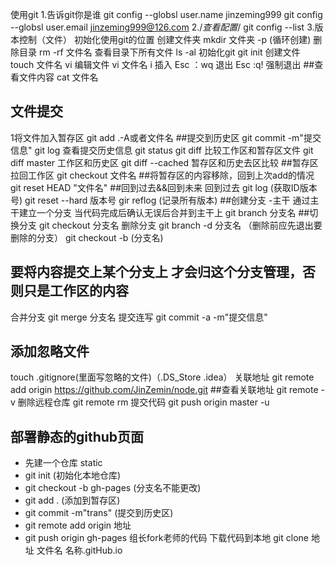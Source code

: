 使用git
1.告诉git你是谁
git  config  --globsl user.name  jinzeming999
git  config  --globsl user.email jinzeming999@126.com
2./*查看配置*/
git config --list
3.版本控制（文件）
 初始化使用git的位置
 创建文件夹 mkdir 文件夹 -p  (循环创建)
 删除目录
 rm -rf 文件名
 查看目录下所有文件
 ls -al
 初始化git
 git init
 创建文件
 touch 文件名
 vi 编辑文件
 vi 文件名
 i 插入
 Esc ：wq 退出
 Esc :q! 强制退出
 ##查看文件内容
 cat 文件名
 ##  文件提交
 1将文件加入暂存区
 git add .-A或者文件名
 ##提交到历史区
 git commit -m"提交信息"
 git log 查看提交历史信息
 git status
 git  diff  比较工作区和暂存区文件
 git  diff master 工作区和历史区
 git diff --cached  暂存区和历史去区比较
 ##暂存区拉回工作区
 git checkout 文件名
 ##将暂存区的内容移除，回到上次add的情况
 git reset HEAD "文件名"
##回到过去&&回到未来
回到过去 git log (获取ID版本号)
git reset --hard 版本号
gir reflog (记录所有版本)
##创建分支
-主干 通过主干建立一个分支  当代码完成后确认无误后合并到主干上
git branch 分支名
##切换分支
git checkout 分支名
删除分支
git branch -d 分支名 （删除前应先退出要删除的分支）
git checkout -b (分支名)
## 要将内容提交上某个分支上 才会归这个分支管理，否则只是工作区的内容
合并分支
git merge 分支名
提交连写
git commit -a -m"提交信息"
##  添加忽略文件
touch .gitignore(里面写忽略的文件)（.DS_Store .idea）
关联地址
git remote add origin https://github.com/JinZemin/node.git
##查看关联地址
git remote -v
删除远程仓库
git remote rm
提交代码
git push origin master -u
## 部署静态的github页面
- 先建一个仓库 static
- git init (初始化本地仓库)
- git checkout -b gh-pages (分支名不能更改)
- git add . (添加到暂存区)
- git commit -m"trans" (提交到历史区)
- git remote add origin 地址
- git push origin gh-pages
组长fork老师的代码
下载代码到本地
git clone 地址  文件名
名称.gitHub.io
